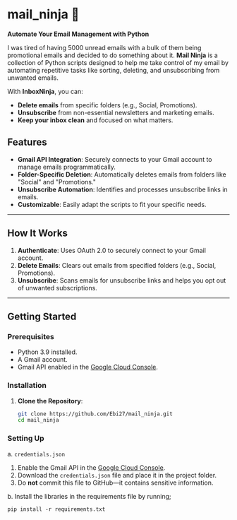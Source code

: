 # mail_ninja 🎌  
**Automate Your Email Management with Python**

I was tired of having 5000 unread emails with a bulk of them being promotional emails and decided to do something about it.
**Mail Ninja** is a collection of Python scripts designed to help me take control of my email by automating repetitive 
tasks like sorting, deleting, and unsubscribing from unwanted emails.

With **InboxNinja**, you can:
- **Delete emails** from specific folders (e.g., Social, Promotions).
- **Unsubscribe** from non-essential newsletters and marketing emails.
- **Keep your inbox clean** and focused on what matters.


## Features
- **Gmail API Integration**: Securely connects to your Gmail account to manage emails programmatically.
- **Folder-Specific Deletion**: Automatically deletes emails from folders like "Social" and "Promotions."
- **Unsubscribe Automation**: Identifies and processes unsubscribe links in emails.
- **Customizable**: Easily adapt the scripts to fit your specific needs.

---

## How It Works
1. **Authenticate**: Uses OAuth 2.0 to securely connect to your Gmail account.
2. **Delete Emails**: Clears out emails from specified folders (e.g., Social, Promotions).
3. **Unsubscribe**: Scans emails for unsubscribe links and helps you opt out of unwanted subscriptions.

---

## Getting Started

### Prerequisites
- Python 3.9 installed.
- A Gmail account.
- Gmail API enabled in the [Google Cloud Console](https://console.cloud.google.com/).

### Installation
1. **Clone the Repository**:
   ```bash
   git clone https://github.com/Ebi27/mail_ninja.git
   cd mail_ninja
   
### Setting Up
a. `credentials.json`
1. Enable the Gmail API in the [Google Cloud Console](https://console.cloud.google.com/).
2. Download the `credentials.json` file and place it in the project folder.
3. Do **not** commit this file to GitHub—it contains sensitive information.

b. Install the libraries in the requirements file by running; 

`pip install -r requirements.txt`